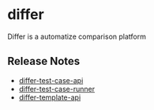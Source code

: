 # differ

Differ is a automatize comparison platform


## Release Notes

* [differ-test-case-api](https://github.com/nihatalim/differ-test-case-api/blob/main/README.md)
* [differ-test-case-runner](https://github.com/nihatalim/differ-test-case-runner/blob/main/README.md)
* [differ-template-api](https://github.com/nihatalim/differ-template-api/blob/main/README.md)
